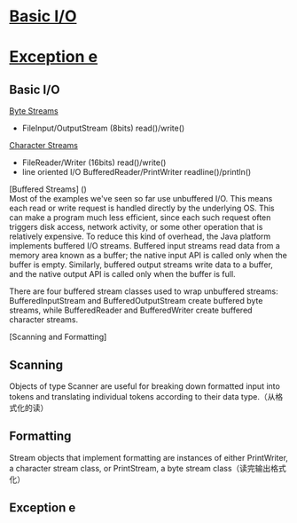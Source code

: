 # [Basic I/O](#1)
# [Exception e](#2)
## <a name="1">Basic I/O</a>
[Byte Streams](https://docs.oracle.com/javase/tutorial/essential/io/bytestreams.html)
* FileInput/OutputStream (8bits) read()/write()

[Character Streams](https://docs.oracle.com/javase/tutorial/essential/io/charstreams.html)
* FileReader/Writer (16bits) read()/write()
* line oriented I/O BufferedReader/PrintWriter  readline()/println()  

[Buffered Streams]  ()  
Most of the examples we've seen so far use unbuffered I/O. This means each read or write request is handled directly by the underlying OS. This can make a program much less efficient, since each such request often triggers disk access, network activity, or some other operation that is relatively expensive.
To reduce this kind of overhead, the Java platform implements buffered I/O streams. Buffered input streams read data from a memory area known as a buffer; the native input API is called only when the buffer is empty. Similarly, buffered output streams write data to a buffer, and the native output API is called only when the buffer is full.

There are four buffered stream classes used to wrap unbuffered streams: BufferedInputStream and BufferedOutputStream create buffered byte streams, while BufferedReader and BufferedWriter create buffered character streams.

[Scanning and Formatting]
## Scanning 
Objects of type Scanner are useful for breaking down formatted input into tokens and translating individual tokens according to their data type.（从格式化的读）

## Formatting
Stream objects that implement formatting are instances of either PrintWriter, a character stream class, or PrintStream, a byte stream class（读完输出格式化）


## <a name="2">Exception e</a>



